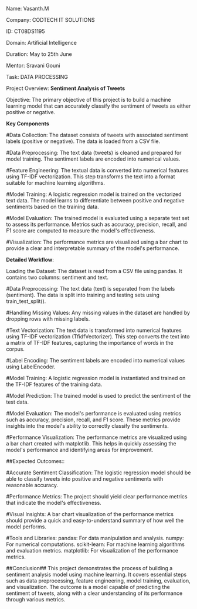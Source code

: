 Name: Vasanth.M

Company: CODTECH IT SOLUTIONS

ID: CT08DS1195

Domain: Artificial Intelligence

Duration: May to 25th June

Mentor: Sravani Gouni








Task: DATA PROCESSING




Project Overview: 
**Sentiment Analysis of Tweets**


Objective: 
The primary objective of this project is to build a machine learning model that can accurately classify the sentiment of tweets as either positive or negative.


**Key Components**


#Data Collection:
The dataset consists of tweets with associated sentiment labels (positive or negative).
The data is loaded from a CSV file.


#Data Preprocessing:
The text data (tweets) is cleaned and prepared for model training.
The sentiment labels are encoded into numerical values.


#Feature Engineering:
The textual data is converted into numerical features using TF-IDF vectorization.
This step transforms the text into a format suitable for machine learning algorithms.


#Model Training:
A logistic regression model is trained on the vectorized text data.
The model learns to differentiate between positive and negative sentiments based on the training data.



#Model Evaluation:
The trained model is evaluated using a separate test set to assess its performance.
Metrics such as accuracy, precision, recall, and F1 score are computed to measure the model's effectiveness.

#Visualization:
The performance metrics are visualized using a bar chart to provide a clear and interpretable summary of the model's performance.



**Detailed Workflow**:



Loading the Dataset:
The dataset is read from a CSV file using pandas. It contains two columns: sentiment and text.


#Data Preprocessing:
The text data (text) is separated from the labels (sentiment).
The data is split into training and testing sets using train_test_split().


#Handling Missing Values:
Any missing values in the dataset are handled by dropping rows with missing labels.


#Text Vectorization:
The text data is transformed into numerical features using TF-IDF vectorization (TfidfVectorizer).
This step converts the text into a matrix of TF-IDF features, capturing the importance of words in the corpus.


#Label Encoding:
The sentiment labels are encoded into numerical values using LabelEncoder.


#Model Training:
A logistic regression model is instantiated and trained on the TF-IDF features of the training data.


#Model Prediction:
The trained model is used to predict the sentiment of the test data.


#Model Evaluation:
The model's performance is evaluated using metrics such as accuracy, precision, recall, and F1 score.
These metrics provide insights into the model's ability to correctly classify the sentiments.



#Performance Visualization:
The performance metrics are visualized using a bar chart created with matplotlib.
This helps in quickly assessing the model's performance and identifying areas for improvement.




##Expected Outcomes::


#Accurate Sentiment Classification: 
The logistic regression model should be able to classify tweets into positive and negative sentiments with reasonable accuracy.

#Performance Metrics:
The project should yield clear performance metrics that indicate the model's effectiveness.

#Visual Insights: A bar chart visualization of the performance metrics should provide a quick and easy-to-understand summary of how well the model performs.

#Tools and Libraries:
pandas: For data manipulation and analysis.
numpy: For numerical computations.
scikit-learn: For machine learning algorithms and evaluation metrics.
matplotlib: For visualization of the performance metrics.

##Conclusion##
This project demonstrates the process of building a sentiment analysis model using machine learning. It covers essential steps such as data preprocessing, feature engineering, model training, evaluation, and visualization. The outcome is a model capable of predicting the sentiment of tweets, along with a clear understanding of its performance through various metrics.








